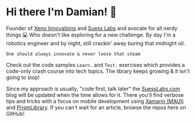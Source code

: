 # Hi there I'm Damian! 🙋‍

Founder of [Xeno Innovations](https://xenoinc.com) and [Suess Labs](https://www.suesslabs.com) and avocate for all nerdy things 💻 Who doesn't like exploring for a new challenge. By day I'm a robotics engineer and by night, still crackin' away buring that midnight oil.

    One should always innovate & never loose that steam

Check out the code samples `Learn.` and `Test.` exercises which provides a code-only crash course into tech topics. The library keeps growing & it isn't going to stop!

Since my approach is usually, "code first, talk later" the [SuessLabs.com](https://www.suesslabs.com) blog will be updated when the time allows for it. There you'll find verbose tips and tricks with a focus on mobile development using [Xamarin (MAUI)](https://github.com/dotnet/maui) and [PrismLibrary](https://github.com/PrismLibrary/Prism). If you can't wait for an article, browse the repos here on GitHub!
